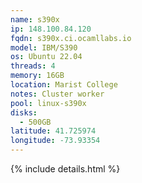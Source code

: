 ```yaml
---
name: s390x
ip: 148.100.84.120
fqdn: s390x.ci.ocamllabs.io
model: IBM/S390
os: Ubuntu 22.04
threads: 4
memory: 16GB
location: Marist College
notes: Cluster worker
pool: linux-s390x
disks:
  - 500GB
latitude: 41.725974
longitude: -73.93354
---
```

{% include details.html %} 

